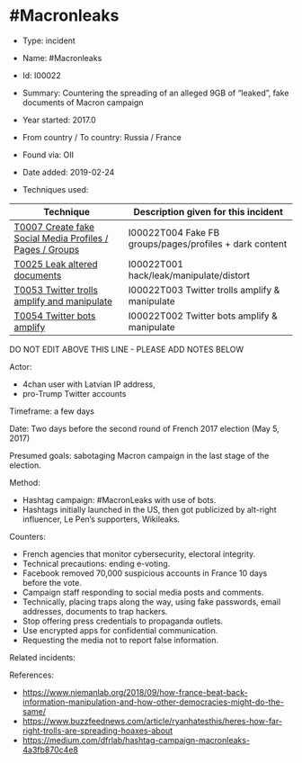 # #Macronleaks

* Type: incident

* Name: #Macronleaks

* Id: I00022

* Summary: Countering the spreading of an alleged 9GB of “leaked”, fake documents of Macron campaign

* Year started: 2017.0

* From country / To country: Russia / France

* Found via: OII

* Date added: 2019-02-24

* Techniques used: 

| Technique | Description given for this incident |
| --------- | ------------------------- |
| [T0007 Create fake Social Media Profiles / Pages / Groups](../techniques/T0007.md) | I00022T004 Fake FB groups/pages/profiles + dark content |
| [T0025 Leak altered documents](../techniques/T0025.md) | I00022T001 hack/leak/manipulate/distort |
| [T0053 Twitter trolls amplify and manipulate](../techniques/T0053.md) | I00022T003 Twitter trolls amplify & manipulate |
| [T0054 Twitter bots amplify](../techniques/T0054.md) | I00022T002 Twitter bots amplify & manipulate |

DO NOT EDIT ABOVE THIS LINE - PLEASE ADD NOTES BELOW

Actor: 

* 4chan user with Latvian IP address, 
* pro-Trump Twitter accounts

Timeframe: a few days

Date: Two days before the second round of French 2017 election (May 5, 2017)

Presumed goals: sabotaging Macron campaign in the last stage of the election.

Method:

* Hashtag campaign: #MacronLeaks with use of bots. 
* Hashtags initially launched in the US, then got publicized by alt-right influencer, Le Pen’s supporters, Wikileaks.

Counters:

* French agencies that monitor cybersecurity, electoral integrity.
* Technical precautions: ending e-voting.
* Facebook removed 70,000 suspicious accounts in France 10 days before the vote.
* Campaign staff responding to social media posts and comments.
* Technically, placing traps along the way, using fake passwords, email addresses, documents to trap hackers.
* Stop offering press credentials to propaganda outlets.
* Use encrypted apps for confidential communication.
* Requesting the media not to report false information.

Related incidents:

References:

* https://www.niemanlab.org/2018/09/how-france-beat-back-information-manipulation-and-how-other-democracies-might-do-the-same/
* https://www.buzzfeednews.com/article/ryanhatesthis/heres-how-far-right-trolls-are-spreading-hoaxes-about
* https://medium.com/dfrlab/hashtag-campaign-macronleaks-4a3fb870c4e8

